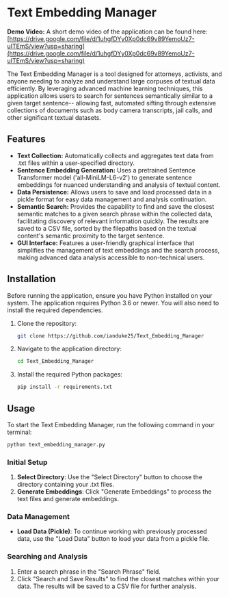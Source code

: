 
# Text Embedding Manager

**Demo Video:** A short demo video of the application can be found here: [https://drive.google.com/file/d/1uhgfDYy0Xp0dc69v89YemoUz7-uITEmS/view?usp=sharing](https://drive.google.com/file/d/1uhgfDYy0Xp0dc69v89YemoUz7-uITEmS/view?usp=sharing)

The Text Embedding Manager is a tool designed for attorneys, activists, and anyone needing to analyze and understand large corpuses of textual data efficiently. By leveraging advanced machine learning techniques, this application allows users to search for sentences semantically similar to a given target sentence-- allowing fast, automated sifting through extensive collections of documents such as body camera transcripts, jail calls, and other significant textual datasets.

## Features

- **Text Collection:** Automatically collects and aggregates text data from .txt files within a user-specified directory.
- **Sentence Embedding Generation:** Uses a pretrained Sentence Transformer model ('all-MiniLM-L6-v2') to generate sentence embeddings for nuanced understanding and analysis of textual content.
- **Data Persistence:** Allows users to save and load processed data in a pickle format for easy data management and analysis continuation.
- **Semantic Search:** Provides the capability to find and save the closest semantic matches to a given search phrase within the collected data, facilitating discovery of relevant information quickly. The results are saved to a CSV file, sorted by the filepaths based on the textual content's semantic proximity to the target sentence.
- **GUI Interface:** Features a user-friendly graphical interface that simplifies the management of text embeddings and the search process, making advanced data analysis accessible to non-technical users.

## Installation

Before running the application, ensure you have Python installed on your system. The application requires Python 3.6 or newer. You will also need to install the required dependencies.

1. Clone the repository:
   ```bash
   git clone https://github.com/ianduke25/Text_Embedding_Manager
   ```
2. Navigate to the application directory:
   ```bash
   cd Text_Embedding_Manager
   ```
3. Install the required Python packages:
   ```bash
   pip install -r requirements.txt
   ```

## Usage

To start the Text Embedding Manager, run the following command in your terminal:

```bash
python text_embedding_manager.py
```

### Initial Setup

1. **Select Directory**: Use the "Select Directory" button to choose the directory containing your .txt files.
2. **Generate Embeddings**: Click "Generate Embeddings" to process the text files and generate embeddings.

### Data Management

- **Load Data (Pickle)**: To continue working with previously processed data, use the "Load Data" button to load your data from a pickle file.

### Searching and Analysis

1. Enter a search phrase in the "Search Phrase" field.
2. Click "Search and Save Results" to find the closest matches within your data. The results will be saved to a CSV file for further analysis.
